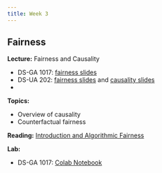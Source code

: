 ```yaml
---
title: Week 3
---
```


## Fairness

**Lecture:** Fairness and Causality

<!-- * DS-UA 202: [causality slides](../../../assets/3_causality_202.pdf) -->
* DS-GA 1017: [fairness slides](../../../assets/2_3_Fairness_1017.pdf) <!-- /  [causality slides](../../../assets/3_causality_202.pdf) -->
* DS-UA 202: [fairness slides](../../../assets/3_causality_202.pdf) and [causality slides](../../../assets/4_causality_SP2023_202.pdf)
* 
**Topics:**

* Overview of causality
* Counterfactual fairness

**Reading:**  [Introduction and Algorithmic Fairness](../../../assets/fairness_reader_2023.pdf)

**Lab:** <!-- Exploring Fairness when Training Models -->

<!-- * DS-UA 202: [Colab Notebook](https://colab.research.google.com/drive/1OYllyPCmZPCRJwi-btWVZ9DeTrudtyq0) -->
* DS-GA 1017: [Colab Notebook](https://colab.research.google.com/drive/19UgA2sEbIz5EE-dHsIcby29slUv_1Zt-?usp=sharing)
